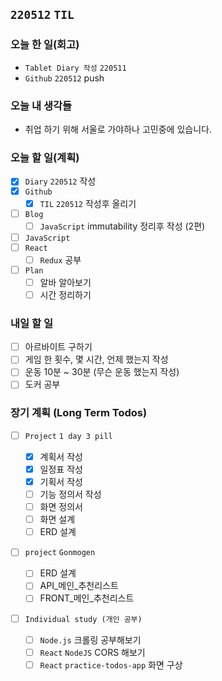 ## `220512` `TIL`

### 오늘 한 일(회고)

- `Tablet Diary 작성` `220511`
- `Github` `220512` push

### 오늘 내 생각들

- 취업 하기 위해 서울로 가야하나 고민중에 있습니다.

### 오늘 할 일(계획)

- [x] `Diary` `220512` 작성
- [x] `Github`
  - [x] `TIL` `220512` 작성후 올리기
- [ ] `Blog`
  - [ ] `JavaScript` immutability 정리후 작성 (2편)
- [ ] `JavaScript`
- [ ] `React`
  - [ ] `Redux` 공부
- [ ] `Plan`
  - [ ] 알바 알아보기
  - [ ] 시간 정리하기

### 내일 할 일

- [ ] 아르바이트 구하기
- [ ] 게임 한 횟수, 몇 시간, 언제 했는지 작성
- [ ] 운동 10분 ~ 30분 (무슨 운동 했는지 작성)
- [ ] 도커 공부

### 장기 계획 (Long Term Todos)

- [ ] `Project` `1 day 3 pill`

  - [x] 계획서 작성
  - [x] 일정표 작성
  - [x] 기획서 작성
  - [ ] 기능 정의서 작성
  - [ ] 화면 정의서
  - [ ] 화면 설계
  - [ ] ERD 설계

- [ ] `project` `Gonmogen`

  - [ ] ERD 설계
  - [ ] API\_메인\_추천리스트
  - [ ] FRONT\_메인\_추천리스트

- [ ] `Individual study (개인 공부)`
  - [ ] `Node.js` 크롤링 공부해보기
  - [ ] `React` `NodeJS` CORS 해보기
  - [ ] `React` `practice-todos-app` 화면 구상
